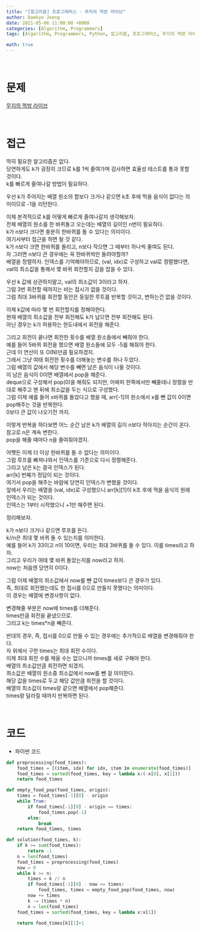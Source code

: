 ```yaml
---
title: "[알고리즘] 프로그래머스 - 무지의 먹방 라이브"
author: Daekyo Jeong
date: 2021-05-06 11:00:00 +0900
categories: [Algorithm, Programmers]
tags: [Algorithm, Programmers, Python, 알고리즘, 프로그래머스, 무지의 먹방 라이브]

math: true
---
```


<br/>

# **문제**


[무지의 먹방 라이브](https://programmers.co.kr/learn/courses/30/lessons/42891)

<br/>

# **접근**  

딱히 필요한 알고리즘은 없다.  
당연하게도 k가 굉장히 크므로 k를 1씩 줄여가며 검사하면 효율성 테스트를 통과 못할 것이다.  
k를 빠르게 줄여나갈 방법이 필요하다.  

우선 k가 주어지는 배열 원소의 합보다 크거나 같으면 k초 후에 먹을 음식이 없다는 의미이므로 -1을 리턴한다.  

이제 본격적으로 k를 어떻게 빠르게 줄여나갈지 생각해보자.  
전체 배열의 원소를 한 바퀴돌고 오는데는 배열의 길이인 n번이 필요하다.  
k가 n보다 크다면 충분히 한바퀴를 돌 수 있다는 의미이다.  
여기서부터 접근을 하면 될 것 같다.  
k가 n보다 크면 한바퀴를 돌리고, n보다 작으면 그 때부터 하나씩 줄여도 된다.  
자 그러면 n보다 큰 경우에는 꼭 한바퀴씩만 돌려야할까?  
배열을 정렬하자. 인덱스를 기억해야하므로, (val, idx)로 구성하고 val로 정렬했다면, val의 최소값을 통해서 몇 바퀴 회전할지 감을 잡을 수 있다.  

우선 k 값에 상관하지말고, val의 최소값이 3이라고 하자.  
그럼 3번 회전할 때까지는 비는 접시가 없을 것이다.  
그럼 최대 3바퀴를 회전할 동안은 동일한 루트를 반복할 것이고, 변하는건 없을 것이다.  

이제 k값에 따라 몇 번 회전할지를 정해야한다.  
현재 배열의 최소값을 전부 회전해도 k가 남으면 전부 회전해도 된다.  
아닌 경우는 k가 허용하는 한도내에서 회전을 해준다.  

그리고 회전이 끝나면 회전한 횟수를 배열 원소들에서 빼줘야 한다.  
예를 들어 5바퀴 회전을 했으면 배열 원소들에 모두 -5를 해줘야 한다.  
근데 이 연산이 또 O(N)만큼 필요하겠지.  
그래서 그냥 여태 회전한 횟수를 더해놓는 변수를 하나 두었다.  
그럼 배열의 값에서 해당 변수를 빼면 남은 음식이 나올 것이다.  
이 남은 음식이 0이면 배열에서 pop을 해준다.  
deque으로 구성해서 pop(0)을 해줘도 되지만, 어짜피 한쪽에서만 빼줄테니 정렬을 반대로 해주고 맨 뒤에 최소값을 두는 식으로 구성했다.  
그럼 이제 예를 들어 x바퀴를 돌았다고 했을 때, arr[-1]의 원소에서 x를 뺀 값이 0이면 pop해주는 것을 반복한다.  
0보다 큰 값이 나오기전 까지.  

이렇게 반복을 하다보면 어느 순간 남은 k가 배열의 길이 n보다 작아지는 순간이 온다.  
참고로 n은 계속 변한다.  
pop을 해줄 때마다 n을 줄여줘야겠지.  

어쨋든 이제 더 이상 한바퀴를 돌 수 없다는 의미이다.  
그럼 루프를 빠져나와서 인덱스를 기준으로 다시 정렬해준다.  
그리고 남은 k는 결국 인덱스가 된다.  
arr[k] 번째가 정답이 되는 것이다.  
여기서 pop을 해주는 바람에 당연히 인덱스가 변했을 것이다.  
앞에서 우리는 배열을 (val, idx)로 구성했으니 arr\[k]\[1]이 k초 후에 먹을 음식의 원래 인덱스가 되는 것이다.  
인덱스는 1부터 시작했으니 +1만 해주면 된다.  

정리해보자.  

k가 n보다 크거나 같으면 루프를 돈다.  
k//n은 최대 몇 바퀴 돌 수 있는지를 의미한다.  
예를 들어 k가 33이고 n이 10이면, 우리는 최대 3바퀴를 돌 수 있다. 이를 times라고 하자.   
그리고 우리가 여태 몇 바퀴 돌았는지를 now라고 하자.  
now는 처음엔 당연히 0이다.  

그럼 이제 배열의 최소값에서 now를 뺀 값이 times보다 큰 경우가 있다.  
즉, 최대로 회전했는데도 한 접시를 0으로 만들지 못했다는 의미이다.  
이 경우는 배열에 변경사항이 없다.  

변경해줄 부분은 now에 times를 더해준다.  
times만큼 회전을 끝냈으므로.  
그리고 k는 times*n을 빼준다.  

반대의 경우, 즉, 접시를 0으로 만들 수 있는 경우에는 추가적으로 배열을 변경해줘야 한다.  
자 위에서 구한 times는 최대 회전 수이다.  
이제 최대 회전 수를 채울 수는 없으니까 times를 새로 구해야 한다.  
배열의 최소값만큼 회전하면 되겠지.  
최소값은 배열의 원소중 최소값에서 now를 뺀 걸 의미한다.  
해당 값을 times로 두고 해당 값만큼 회전을 할 것이다.  
배열의 최소값이 times랑 같으면 배열에서 pop해준다.  
times랑 달라질 때까지 반복하면 된다.  


<br/>

# **코드**


- 파이썬 코드   

```py
def preprocessing(food_times):
    food_times = [(item, idx) for idx, item in enumerate(food_times)]
    food_times = sorted(food_times, key = lambda x:(-x[0], x[1]))
    return food_times

def empty_food_pop(food_times, origin):
    times = food_times[-1][0] - origin
    while True:
        if food_times[-1][0] - origin == times:
            food_times.pop(-1)
        else:
            break
    return food_times, times

def solution(food_times, k):
    if k >= sum(food_times):
        return -1
    n = len(food_times)
    food_times = preprocessing(food_times)
    now = 0
    while k >= n:
        times = k // n
        if food_times[-1][0] - now <= times:
            food_times, times = empty_food_pop(food_times, now)
        now += times
        k -= (times * n)
        n = len(food_times)
    food_times = sorted(food_times, key = lambda x:x[1])

    return food_times[k][1]+1
```


<br/>
